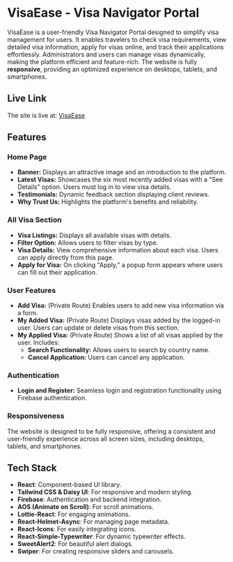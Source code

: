 # VisaEase - Visa Navigator Portal

VisaEase is a user-friendly Visa Navigator Portal designed to simplify visa management for users. It enables travelers to check visa requirements, view detailed visa information, apply for visas online, and track their applications effortlessly. Administrators and users can manage visas dynamically, making the platform efficient and feature-rich. The website is fully **responsive**, providing an optimized experience on desktops, tablets, and smartphones.

## Live Link

The site is live at: [VisaEase](https://visaease-web.netlify.app/)

## Features

### Home Page

- **Banner:** Displays an attractive image and an introduction to the platform.
- **Latest Visas:** Showcases the six most recently added visas with a "See Details" option. Users must log in to view visa details.
- **Testimonials:** Dynamic feedback section displaying client reviews.
- **Why Trust Us:** Highlights the platform's benefits and reliability.

### All Visa Section

- **Visa Listings:** Displays all available visas with details.
- **Filter Option:** Allows users to filter visas by type.
- **Visa Details:** View comprehensive information about each visa. Users can apply directly from this page.
- **Apply for Visa:** On clicking "Apply," a popup form appears where users can fill out their application.

### User Features

- **Add Visa:** (Private Route) Enables users to add new visa information via a form.
- **My Added Visa:** (Private Route) Displays visas added by the logged-in user. Users can update or delete visas from this section.
- **My Applied Visa:** (Private Route) Shows a list of all visas applied by the user. Includes:
  - **Search Functionality:** Allows users to search by country name.
  - **Cancel Application:** Users can cancel any application.

### Authentication

- **Login and Register:** Seamless login and registration functionality using Firebase authentication.

### Responsiveness

The website is designed to be fully responsive, offering a consistent and user-friendly experience across all screen sizes, including desktops, tablets, and smartphones.

## Tech Stack

- **React**: Component-based UI library.
- **Tailwind CSS & Daisy UI**: For responsive and modern styling.
- **Firebase**: Authentication and backend integration.
- **AOS (Animate on Scroll)**: For scroll animations.
- **Lottie-React**: For engaging animations.
- **React-Helmet-Async**: For managing page metadata.
- **React-Icons**: For easily integrating icons.
- **React-Simple-Typewriter**: For dynamic typewriter effects.
- **SweetAlert2**: For beautiful alert dialogs.
- **Swiper**: For creating responsive sliders and carousels.
